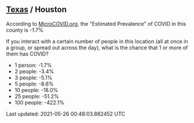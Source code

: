 
## [Texas](/united-states/texas) / Houston

According to [MicroCOVID.org](http://microcovid.org),
the "Estimated Prevalence" of COVID in this county is -1.7%

If you interact with a certain number of people in this location
(all at once in a group, or spread out across the day), what is the chance that
1 or more of them has COVID?

- 1 person: -1.7%
- 2 people: -3.4%
- 3 people: -5.1%
- 5 people: -8.6%
- 10 people: -18.0%
- 25 people: -51.2%
- 100 people: -422.1%

Last updated: 2021-05-26 00:48:03.882452 UTC
